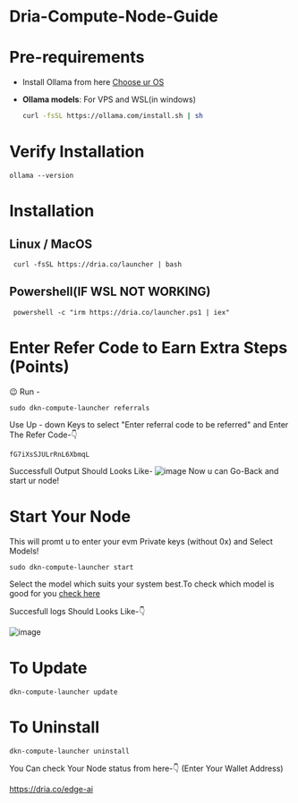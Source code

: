 # **Dria-Compute-Node-Guide**

# Pre-requirements

- Install Ollama from here [Choose ur OS](https://ollama.com/download/linux)

- **Ollama models**: For VPS and WSL(in windows)

  ```sh
  curl -fsSL https://ollama.com/install.sh | sh
  ```


# Verify Installation

```
ollama --version
```

# Installation
## Linux / MacOS

```
 curl -fsSL https://dria.co/launcher | bash 
```
## Powershell(IF WSL NOT WORKING)

```
 powershell -c "irm https://dria.co/launcher.ps1 | iex"
 ```

# Enter Refer Code to Earn Extra Steps (Points)

😉 Run - 
```
sudo dkn-compute-launcher referrals
``` 

Use Up - down Keys to select "Enter referral code to be referred" and Enter The Refer Code-👇

 ```
fG7iXsSJULrRnL6XbmqL
```

Successfull Output Should Looks Like- ![image](https://github.com/user-attachments/assets/7d75f1c7-178d-4dc0-bc9e-a54f8657fbb9) Now u can Go-Back and start ur node!


# Start Your Node

This will promt u to enter your evm Private keys (without 0x) and Select Models!

```
sudo dkn-compute-launcher start
```
Select the model which suits your system best.To check which model is good for you [check here](SystemRequirements.md)

Succesfull logs Should Looks Like-👇

![image](https://github.com/user-attachments/assets/6b96a558-416c-4267-ac6e-4e2a3b202e9c)

# To Update
```
dkn-compute-launcher update
```

# To Uninstall 

```
dkn-compute-launcher uninstall
```

You Can check Your Node status from here-👇 (Enter Your Wallet Address)

https://dria.co/edge-ai
